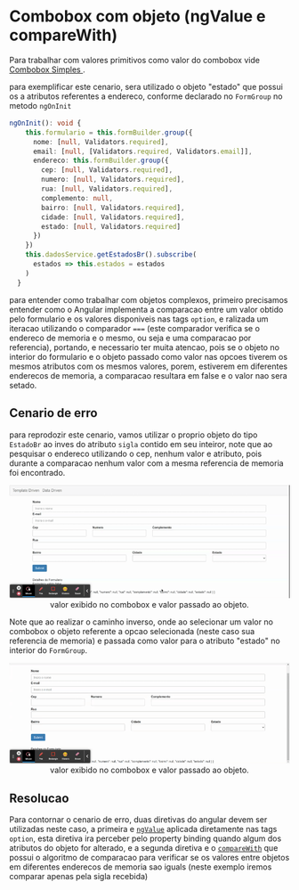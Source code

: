 # Combobox com objeto (ngValue e compareWith)

Para trabalhar com valores primitivos como valor do combobox vide [Combobox Simples
](15-combo-box-simples.md).

para exemplificar este cenario, sera utilizado o objeto "estado" que possui os a atributos referentes a endereco, conforme declarado no `FormGroup` no metodo `ngOnInit`

```typescript
ngOnInit(): void {
    this.formulario = this.formBuilder.group({
      nome: [null, Validators.required],
      email: [null, [Validators.required, Validators.email]],
      endereco: this.formBuilder.group({
        cep: [null, Validators.required],
        numero: [null, Validators.required],
        rua: [null, Validators.required],
        complemento: null,
        bairro: [null, Validators.required],
        cidade: [null, Validators.required],
        estado: [null, Validators.required]
      })
    })
    this.dadosService.getEstadosBr().subscribe(
      estados => this.estados = estados
    )
  }
```

para entender como trabalhar com objetos complexos, primeiro precisamos entender como o Angular implementa a comparacao entre um valor obtido pelo formulario e os valores disponiveis nas tags `option`, e ralizada um iteracao utilizando o comparador `===` (este comparador verifica se o endereco de memoria e o mesmo, ou seja e uma comparacao por referencia), portando, e necessario ter muita atencao, pois se o objeto no interior do formulario e o objeto passado como valor nas opcoes tiverem os mesmos atributos com os mesmos valores, porem, estiverem em diferentes enderecos de memoria, a comparacao resultara em false e o valor nao sera setado.

## Cenario de erro

para reprodozir este cenario, vamos utilizar o proprio objeto do tipo `EstadoBr` ao inves do atributo `sigla` contido em seu inteiror, note que ao pesquisar o endereco utilizando o cep, nenhum valor e atributo, pois durante a comparacao nenhum valor com a mesma referencia de memoria foi encontrado.

<p align="center"> 
  <img src="img/reproduzindo-problema-combobox-com-objeto-complexo.gif"><br>
    valor exibido no combobox e valor passado ao objeto.
</p>

Note que ao realizar o caminho inverso, onde ao selecionar um valor no combobox o objeto referente a opcao selecionada (neste caso sua referencia de memoria) e passada como valor para o atributo "estado" no interior do `FormGroup`.

<p align="center">
  <img src="img/reproduzindo-problema-combobox-com-objeto-complexo-2.gif"><br>
    valor exibido no combobox e valor passado ao objeto.
</p>

## Resolucao

Para contornar o cenario de erro, duas diretivas do angular devem ser utilizadas neste caso, a primeira e [`ngValue`](https://angular.io/api/forms/NgSelectOption) aplicada diretamente nas tags `option`, esta diretiva ira perceber pelo property binding quando algum dos atributos do objeto for alterado, e a segunda diretiva e o [`compareWith`](https://angular.io/api/forms/SelectControlValueAccessor) que possui o algoritmo de comparacao para verificar se os valores entre objetos em diferentes enderecos de memoria sao iguals (neste exemplo iremos comparar apenas pela sigla recebida)

```typescript

```
